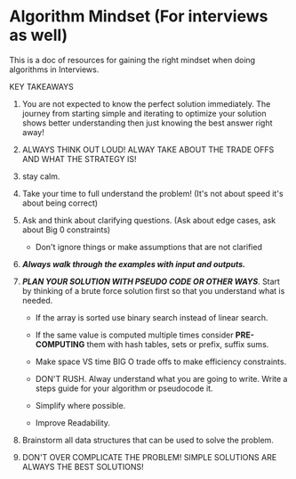 # Algorithm Mindset (For interviews as well)

This is a doc of resources for gaining the right mindset when doing algorithms in Interviews.

KEY TAKEAWAYS

1. You are not expected to know the perfect solution immediately. The journey from starting simple and iterating to optimize your solution shows better understanding then just knowing the best answer right away!

2. ALWAYS THINK OUT LOUD! ALWAY TAKE ABOUT THE TRADE OFFS AND WHAT THE STRATEGY IS!

3. stay calm.

4. Take your time to full understand the problem! (It's not about speed it's about being correct)

5. Ask and think about clarifying questions. (Ask about edge cases, ask about Big 0 constraints)

   - Don't ignore things or make assumptions that are not clarified

6. **_Always walk through the examples with input and outputs._**

7. **_PLAN YOUR SOLUTION WITH PSEUDO CODE OR OTHER WAYS_**. Start by thinking of a brute force solution first so that you understand what is needed.

   - If the array is sorted use binary search instead of linear search.

   - If the same value is computed multiple times consider **PRE-COMPUTING** them with hash tables, sets or prefix, suffix sums.

   - Make space VS time BIG O trade offs to make efficiency constraints.

   - DON'T RUSH. Alway understand what you are going to write. Write a steps guide for your algorithm or pseudocode it.

   - Simplify where possible.

   - Improve Readability.

8. Brainstorm all data structures that can be used to solve the problem.

9. DON'T OVER COMPLICATE THE PROBLEM! SIMPLE SOLUTIONS ARE ALWAYS THE BEST SOLUTIONS!
